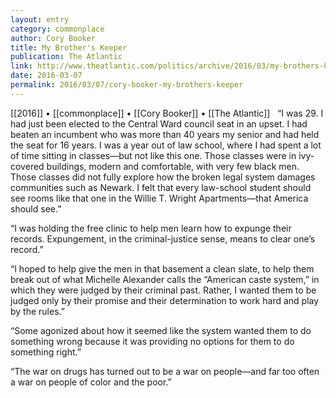 ```yaml
---
layout: entry
category: commonplace
author: Cory Booker
title: My Brother's Keeper
publication: The Atlantic
link: http://www.theatlantic.com/politics/archive/2016/03/my-brothers-keeper/471171/
date: 2016-03-07
permalink: 2016/03/07/cory-booker-my-brothers-keeper
---
```


[[2016]] • [[commonplace]] • [[Cory Booker]] • [[The Atlantic]]
 
“I was 29. I had just been elected to the Central Ward council seat in an upset. I had beaten an incumbent who was more than 40 years my senior and had held the seat for 16 years. I was a year out of law school, where I had spent a lot of time sitting in classes—but not like this one. Those classes were in ivy-covered buildings, modern and comfortable, with very few black men. Those classes did not fully explore how the broken legal system damages communities such as Newark. I felt that every law-school student should see rooms like that one in the Willie T. Wright Apartments—that America should see.”

“I was holding the free clinic to help men learn how to expunge their records. Expungement, in the criminal-justice sense, means to clear one’s record.”

“I hoped to help give the men in that basement a clean slate, to help them break out of what Michelle Alexander calls the “American caste system,” in which they were judged by their criminal past. Rather, I wanted them to be judged only by their promise and their determination to work hard and play by the rules.”

“Some agonized about how it seemed like the system wanted them to do something wrong because it was providing no options for them to do something right.”

“The war on drugs has turned out to be a war on people—and far too often a war on people of color and the poor.”

